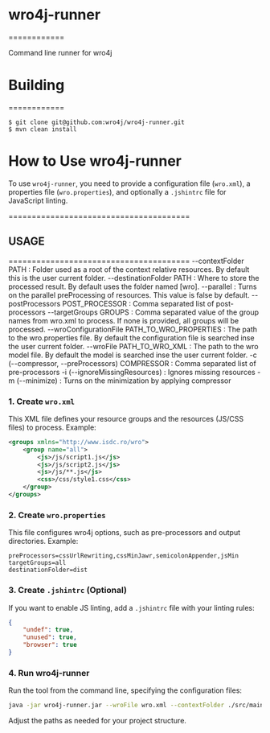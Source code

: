 # wro4j-runner
============

Command line runner for wro4j

# Building
============
```
$ git clone git@github.com:wro4j/wro4j-runner.git
$ mvn clean install
```

# How to Use wro4j-runner

To use `wro4j-runner`, you need to provide a configuration file (`wro.xml`), a properties file (`wro.properties`), and optionally a `.jshintrc` file for JavaScript linting.

=======================================
## USAGE
=======================================
 --contextFolder PATH                          : Folder used as a root of the context relative
                                                 resources. By default this is the user current
                                                 folder.
 --destinationFolder PATH                      : Where to store the processed result. By default
                                                 uses the folder named [wro].
 --parallel                                    : Turns on the parallel preProcessing of resources.
                                                 This value is false by default.
 --postProcessors POST_PROCESSOR               : Comma separated list of post-processors
 --targetGroups GROUPS                         : Comma separated value of the group names from
                                                 wro.xml to process. If none is provided, all
                                                 groups will be processed.
 --wroConfigurationFile PATH_TO_WRO_PROPERTIES : The path to the wro.properties file. By default
                                                 the configuration file is searched inse the user
                                                 current folder.
 --wroFile PATH_TO_WRO_XML                     : The path to the wro model file. By default the
                                                 model is searched inse the user current folder.
 -c (--compressor, --preProcessors) COMPRESSOR : Comma separated list of pre-processors
 -i (--ignoreMissingResources)                 : Ignores missing resources
 -m (--minimize)                               : Turns on the minimization by applying compressor


### 1. Create `wro.xml`

This XML file defines your resource groups and the resources (JS/CSS files) to process. Example:

```xml
<groups xmlns="http://www.isdc.ro/wro">
    <group name="all">
        <js>/js/script1.js</js>
        <js>/js/script2.js</js>
        <js>/js/**.js</js> 
        <css>/css/style1.css</css>
    </group>
</groups>
```

### 2. Create `wro.properties`

This file configures wro4j options, such as pre-processors and output directories. Example:

```properties
preProcessors=cssUrlRewriting,cssMinJawr,semicolonAppender,jsMin
targetGroups=all
destinationFolder=dist
```

### 3. Create `.jshintrc` (Optional)

If you want to enable JS linting, add a `.jshintrc` file with your linting rules:

```json
{
    "undef": true,
    "unused": true,
    "browser": true
}
```

### 4. Run wro4j-runner

Run the tool from the command line, specifying the configuration files:

```sh
java -jar wro4j-runner.jar --wroFile wro.xml --contextFolder ./src/main/webapp --destinationFolder ./dist --propertiesFile wro.properties
```

Adjust the paths as needed for your project structure.
